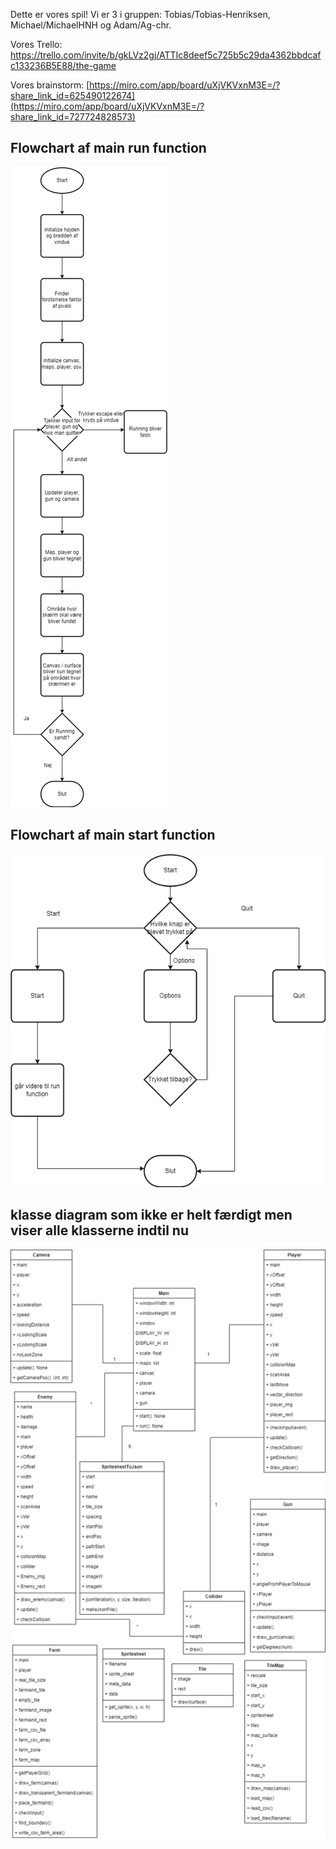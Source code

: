 Dette er vores spil!
Vi er 3 i gruppen: Tobias/Tobias-Henriksen, Michael/MichaelHNH og Adam/Ag-chr.

Vores Trello:
https://trello.com/invite/b/gkLVz2gj/ATTIc8deef5c725b5c29da4362bbdcafc133236B5E88/the-game


Vores brainstorm:
[https://miro.com/app/board/uXjVKVxnM3E=/?share_link_id=625490122674](https://miro.com/app/board/uXjVKVxnM3E=/?share_link_id=727724828573)

## Flowchart af main run function

![Tegne knap flowchart af sidste version](Flowchart/02-05-24/Flowchart_run_02-05-24.png)

## Flowchart af main start function

![Tegne knap flowchart af sidste version](Flowchart/02-05-24/Flowchart_start_02-05-24.png)

## klasse diagram som ikke er helt færdigt men viser alle klasserne indtil nu

![](Flowchart/02-05-24/klasse_diagram_02-05-2024.png)
